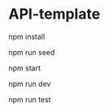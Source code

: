 # API-template

npm install <!-- install packages -->

npm run seed <!-- seed -->

npm start <!-- start production server -->

npm run dev <!-- start dev server (with nodemon)-->

npm run test <!-- run test (need to have server started) -->
